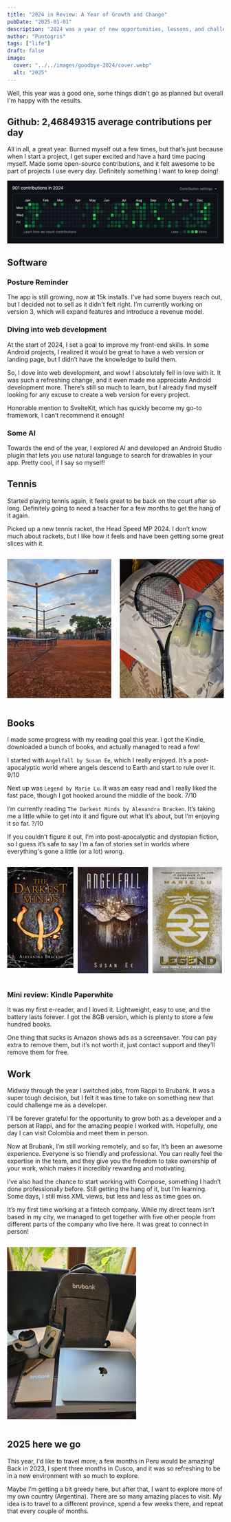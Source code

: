 ```yaml
---
title: "2024 in Review: A Year of Growth and Change"
pubDate: "2025-01-01"
description: "2024 was a year of new opportunities, lessons, and challenges. Here’s to an even better 2025!"
author: "Puntogris"
tags: ["life"]
draft: false
image:
  cover: "../../images/goodbye-2024/cover.webp"
  alt: "2025"
---
```


Well, this year was a good one, some things didn't go as planned but overall I'm happy with the results.

## Github: 2,46849315 average contributions per day

All in all, a great year. Burned myself out a few times, but that’s just because when I start a project, I get super excited and have a hard time pacing myself.
Made some open-source contributions, and it felt awesome to be part of projects I use every day. Definitely something I want to keep doing!

![Github](../../images/goodbye-2024/github-contributions.webp)

## Software

### Posture Reminder

The app is still growing, now at 15k installs. I’ve had some buyers reach out, but I decided not to sell as it didn't felt right. I’m currently working on version 3, which will expand features and introduce a revenue model.

### Diving into web development

At the start of 2024, I set a goal to improve my front-end skills. In some Android projects, I realized it would be great to have a web version or landing page, but I didn’t have the knowledge to build them.

So, I dove into web development, and wow! I absolutely fell in love with it. It was such a refreshing change, and it even made me appreciate Android development more. There’s still so much to learn, but I already find myself looking for any excuse to create a web version for every project.

Honorable mention to SvelteKit, which has quickly become my go-to framework, I can’t recommend it enough!

### Some AI

Towards the end of the year, I explored AI and developed an Android Studio plugin that lets you use natural language to search for drawables in your app. Pretty cool, if I say so myself!

## Tennis

Started playing tennis again, it feels great to be back on the court after so long. Definitely going to need a teacher for a few months to get the hang of it again.

Picked up a new tennis racket, the Head Speed MP 2024. I don’t know much about rackets, but I like how it feels and have been getting some great slices with it.

<div style="display: flex; gap: 20px; max-width: 600px;">

![Tennis court](../../images/goodbye-2024/tennis-court.webp)

![Tennis racket](../../images/goodbye-2024/tennis-racket.webp)

</div>

## Books

I made some progress with my reading goal this year. I got the Kindle, downloaded a bunch of books, and actually managed to read a few!

I started with `Angelfall by Susan Ee`, which I really enjoyed. It’s a post-apocalyptic world where angels descend to Earth and start to rule over it. 9/10

Next up was `Legend by Marie Lu`. It was an easy read and I really liked the fast pace, though I got hooked around the middle of the book. 7/10

I’m currently reading `The Darkest Minds by Alexandra Bracken`. It’s taking me a little while to get into it and figure out what it’s about, but I’m enjoying it so far. ?/10

If you couldn’t figure it out, I’m into post-apocalyptic and dystopian fiction, so I guess it’s safe to say I’m a fan of stories set in worlds where everything's gone a little (or a lot) wrong.

<div style="display: flex; gap: 10px; max-width: 500px;">

![Legend](../../images/goodbye-2024/book-darkest-minds.jpg)

![Legend](../../images/goodbye-2024/book-angelfall.jpg)

![Legend](../../images/goodbye-2024/book-legend.jpg)

</div>

### Mini review: Kindle Paperwhite

It was my first e-reader, and I loved it. Lightweight, easy to use, and the battery lasts forever.
I got the 8GB version, which is plenty to store a few hundred books.

One thing that sucks is Amazon shows ads as a screensaver. You can pay extra to remove them, but it’s not worth it, just contact support and they’ll remove them for free.

## Work

Midway through the year I switched jobs, from Rappi to Brubank. It was a super tough decision, but I felt it was time to take on something new that could challenge me as a developer.

I’ll be forever grateful for the opportunity to grow both as a developer and a person at Rappi, and for the amazing people I worked with. Hopefully, one day I can visit Colombia and meet them in person.

Now at Brubank, I’m still working remotely, and so far, it’s been an awesome experience. Everyone is so friendly and professional. You can really feel the expertise in the team, and they give you the freedom to take ownership of your work, which makes it incredibly rewarding and motivating.

I’ve also had the chance to start working with Compose, something I hadn’t done professionally before. Still getting the hang of it, but I’m learning. Some days, I still miss XML views, but less and less as time goes on.

It’s my first time working at a fintech company. While my direct team isn’t based in my city, we managed to get together with five other people from different parts of the company who live here. It was great to connect in person!

<div style="display: flex; gap: 20px; max-width: 300px;">

![Brubank](../../images/goodbye-2024/brubank.webp)

</div>

## 2025 here we go

This year, I'd like to travel more, a few months in Peru would be amazing! Back in 2023, I spent three months in Cusco, and it was so refreshing to be in a new environment with so much to explore.

Maybe I’m getting a bit greedy here, but after that, I want to explore more of my own country (Argentina). There are so many amazing places to visit. My idea is to travel to a different province, spend a few weeks there, and repeat that every couple of months.
